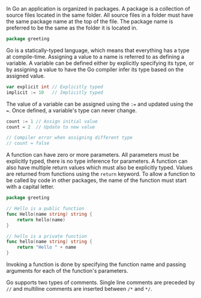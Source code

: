 In Go an application is organized in packages. A package is a collection of source files located in the same folder. All source files in a folder must have the same package name at the top of the file. The package name is preferred to be the same as the folder it is located in.

```go
package greeting
```

Go is a statically-typed language, which means that everything has a type at compile-time. Assigning a value to a name is referred to as defining a variable. A variable can be defined either by explicitly specifying its type, or by assigning a value to have the Go compiler infer its type based on the assigned value.

```go
var explicit int // Explicitly typed
implicit := 10   // Implicitly typed
```

The value of a variable can be assigned using the `:=` and updated using the `=`. Once defined, a variable's type can never change.

```go
count := 1 // Assign initial value
count = 2  // Update to new value

// Compiler error when assigning different type
// count = false
```

A function can have zero or more parameters. All parameters must be explicitly typed, there is no type inference for parameters. A function can also have multiple return values which must also be explicitly typed. Values are returned from functions using the `return` keyword. To allow a function to be called by code in other packages, the name of the function must start with a capital letter.

```go
package greeting

// Hello is a public function
func Hello(name string) string {
    return hello(name)
}

// hello is a private function
func hello(name string) string {
    return "Hello " + name
}
```

Invoking a function is done by specifying the function name and passing arguments for each of the function's parameters.

Go supports two types of comments. Single line comments are preceded by `//` and multiline comments are inserted between `/*` and `*/`.
